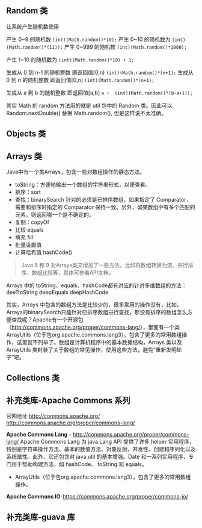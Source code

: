## Random 类

让系统产生随机数使用

产生 0~9 的随机数 `(int)(Math.random()*10);`
产生 0~10 的随机数为 `(int)(Math.random()*(11));`
产生 0~999 的随机数 `(int)(Math.random()*1000);`

产生 1~10 的随机数为 `(int)(Math.random()*10) + 1;`

生成从 0 到 n-1 的随机整数 即返回值[0,n) `(int)(Math.random()*(n+1);`
生成从 0 到 n 的随机整数 即返回值[0,n] `(int)(Math.random()*(n+1);`

生成从 a 到 b 的随机整数 即返回值[a,b]
`a +  (int)(Math.random()*(b-a+1));`

其实 Math 的 random 方法用的就是 util 包中的 Random 类。因此可以 Random.nextDouble() 替换 Math.random(), 但是这样说不太准确。

## Objects 类

## Arrays 类

Java中有一个类Arrays，包含一些对数组操作的静态方法。

* toString：方便地输出一个数组的字符串形式，以便查看。
* 排序：sort
* 查找：binarySearch 针对的必须是已排序数组，如果指定了 Comparator，需要和排序时指定的 Comparator 保持一致。另外，如果数组中有多个匹配的元素，则返回哪一个是不确定的。
* 复制：copyOf
* 比较 equals
* 填充 fill
* 批量设置值
* 计算哈希值 hashCode()

> Java 8 和 9 对Arrays类又增加了一些方法，比如将数组转换为流、并行排序、数组比较等，具体可参看API文档。

Arrays 中的 toString、equals、hashCode都有对应的针对多维数组的方法：
deeTtoString
deepEquals
deepHashCode

其实，Arrays 中包含的数组方法是比较少的，很多常用的操作没有，比如，Arrays的binarySearch只能针对已排序数组进行查找，那没有排序的数组怎么方便查找呢？Apache有一个开源包（<http://commons.apache.org/proper/commons-lang/>），里面有一个类 ArrayUtils（位于包org.apache.commons.lang3），包含了更多的常用数组操作，这里就不列举了。数组是计算机程序中的基本数据结构，Arrays 类以及 ArrayUtils 类封装了关于数组的常见操作，使用这些方法，避免“重新发明轮子”吧。

## Collections 类

## 补充类库-Apache Commons 系列

官网地址 <http://commons.apache.org/>
<http://commons.apache.org/proper/commons-lang/>

**Apache Commons Lang** - <http://commons.apache.org/proper/commons-lang/>
Apache Commons Lang 为 java.Lang API 提供了许多 helper 实用程序，特别是字符串操作方法、基本的数值方法、对象反射、并发性、创建和序列化以及系统属性。此外，它还包含对 java.util 的基本增强。Date 和一系列实用程序，专门用于帮助构建方法，如 hashCode、 toString 和 equals。

* ArrayUtils（位于包org.apache.commons.lang3），包含了更多的常用数组操作。

**Apache Commons IO**-<https://commons.apache.org/proper/commons-io/>

## 补充类库-guava 库
